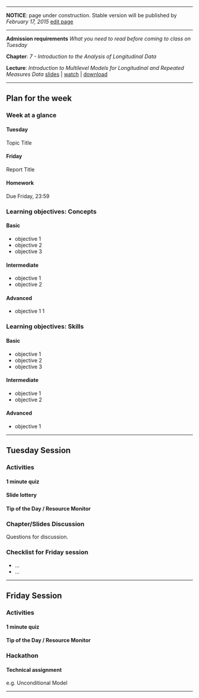 ----

**NOTICE**: page under construction. Stable version will be published by *February 17, 2015* [edit page](https://github.com/andkov/MLMtime/edit/gh-pages/7.md)

----

**Admission requirements** *What you need to read before coming to class on Tuesday* 

**Chapter**: *7 - Introduction to the Analysis of Longitudinal Data*   

**Lecture**: *Introduction to Multilevel Models for Longitudinal and Repeated Measures Data*  [slides](http://www.lesahoffman.com/944/944_Lecture01_Intro_MLM.pdf) |  [watch](http://camrelay1.unl.edu/inbox/lhoffman2/944_Lecture01_-_Flash_%28Large%29_-_20130109_12.22.34PM.html) |  [download](http://camrelay1.unl.edu/inbox/lhoffman2/944_Lecture01_-_iPod_and_iPhone_-_20130109_12.22.34PM.mp4)   

---- 


## Plan for the week 

### Week at a glance

#### Tuesday
Topic Title

#### Friday 
Report Title

#### Homework 
Due Friday, 23:59


### Learning objectives: Concepts


#### Basic
- objective 1  
- objective 2  
- objective 3  

#### Intermediate  
- objective 1  
- objective 2  

#### Advanced 
- objective 1  1   


### Learning objectives: Skills 


#### Basic
- objective 1  
- objective 2  
- objective 3  

#### Intermediate  
- objective 1  
- objective 2  

#### Advanced 
- objective 1 


----
 
## Tuesday Session  


### Activities

#### 1 minute quiz    

#### Slide lottery   

#### Tip of the Day / Resource Monitor


### Chapter/Slides Discussion 
Questions for discussion.  

### Checklist for Friday session
- ...  
- ...  



---- 

## Friday Session


### Activities 

#### 1 minute quiz

#### Tip of the Day / Resource Monitor 


### Hackathon

#### Technical assignment
e.g. Unconditional Model


----
